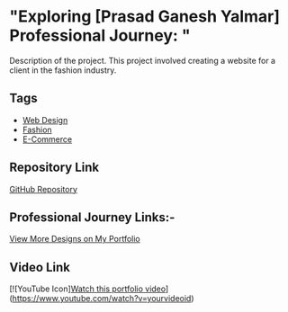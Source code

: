 # "Exploring [Prasad Ganesh Yalmar] Professional Journey: "

Description of the project. This project involved creating a website for a client in the fashion industry.

## Tags
- [Web Design](#)
- [Fashion](#)
- [E-Commerce](#)

## Repository Link
[GitHub Repository]([https://github.com/yourusername/project-title](https://mipashyayalmar.github.io/-Profile-data/))

##  Professional Journey Links:-
[View More Designs on My Portfolio](https://mipashyayalmar.github.io/-Profile-data/)

## Video Link
[![YouTube Icon][Watch this portfolio video](https://www.iconfinder.com/icons/1243689/download/png/32)](https://www.youtube.com/watch?v=yourvideoid)
